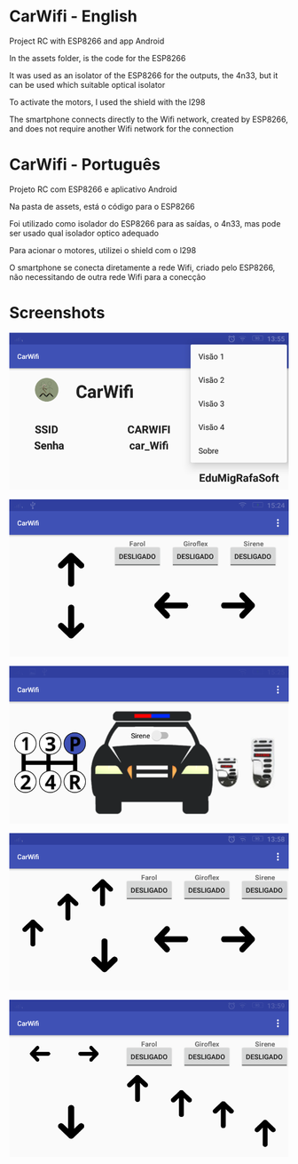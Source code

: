 # CarWifi - English

Project RC with ESP8266 and app Android

In the assets folder, is the code for the ESP8266

It was used as an isolator of the ESP8266 for the outputs, the 4n33, but it can be used which suitable optical isolator

To activate the motors, I used the shield with the l298

The smartphone connects directly to the Wifi network, created by ESP8266, and does not require another Wifi network for the connection

# CarWifi - Português

Projeto RC com ESP8266 e aplicativo Android

Na pasta de assets, está o código para o ESP8266

Foi utilizado como isolador do ESP8266 para as saídas, o 4n33, mas pode ser usado qual isolador optico adequado

Para acionar o motores, utilizei o shield com o l298

O smartphone se conecta diretamente a rede Wifi, criado pelo ESP8266, não necessitando de outra rede Wifi para a conecção

# Screenshots

![View About](app/src/main/assets/View_About.png "View About")<!-- .element height="50%" width="50%" -->

![View 1](app/src/main/assets/View_1.png "View 1")

![View 2](app/src/main/assets/View_2.png "View 2")

![View 3](app/src/main/assets/View_3.png "View 3")

![View 4](app/src/main/assets/View_4.png "View 4")
